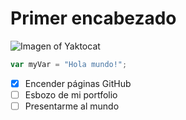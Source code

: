 # Primer encabezado
![Imagen of Yaktocat](https://octodex.github.com/images/yaktocat.png)

``` javascript
var myVar = "Hola mundo!";
```


- [x] Encender páginas GitHub
- [ ] Esbozo de mi portfolio
- [ ] Presentarme al mundo
